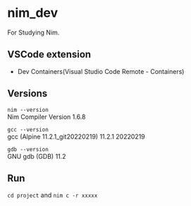 # nim_dev  

For Studying Nim.

## VSCode extension
 - Dev Containers(Visual Studio Code Remote - Containers)

## Versions  

`nim --version`  
Nim Compiler Version 1.6.8  

`gcc --version`  
gcc (Alpine 11.2.1_git20220219) 11.2.1 20220219  

`gdb --version`  
GNU gdb (GDB) 11.2  

## Run  

`cd project` and `nim c -r xxxxx`  
